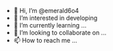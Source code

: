 - 👋 Hi, I’m @emerald6o4
- 👀 I’m interested in developing
- 🌱 I’m currently learning ...
- 💞️ I’m looking to collaborate on ...
- 📫 How to reach me ...

<!---
emerald6o4/emerald6o4 is a ✨ special ✨ repository because its `README.md` (this file) appears on your GitHub profile.
You can click the Preview link to take a look at your changes.
--->
